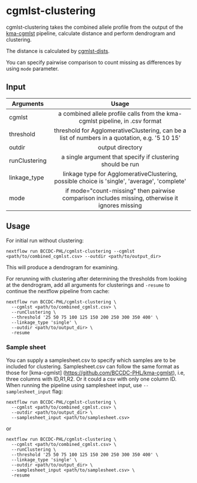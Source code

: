 # cgmlst-clustering

cgmlst-clustering takes the combined allele profile from the output of the [kma-cgmlst](https://github.com/BCCDC-PHL/kma-cgmlst) pipeline, calculate distance and perform dendrogram and clustering.


The distance is calculated by [cgmlst-dists](https://github.com/tseemann/cgmlst-dists).

You can specify pairwise comparison to count missing as differences by using ```mode``` parameter.

## Input
| Arguments      | Usage      | 
|----------------|:----------:|
|cgmlst  | a combined allele profile calls from the kma-cgmlst pipeline, in .csv format  |
|threshold   | threshold for AgglomerativeClustering, can be a list of numbers in a quotation, e.g. '5 10 15' |
|outdir      | output directory |
|runClustering| a single argument that specify if clustering should be run |
|linkage_type | linkage type for AgglomerativeClustering, possible choice is 'single', 'average', 'complete'|
|mode | if mode="count-missing" then pairwise comparison includes missing, otherwise it ignores missing |


## Usage

For initial run without clustering:
```
nextflow run BCCDC-PHL/cgmlst-clustering --cgmlst <path/to/combined_cgmlst.csv> --outdir <path/to/output_dir>
```

This will produce a dendrogram for examining.

For rerunning with clustering after determining the thresholds from looking at the dendrogram, add all arguments for clusterings and `-resume` to continue the nextflow pipeline from cache:

```
nextflow run BCCDC-PHL/cgmlst-clustering \
  --cgmlst <path/to/combined_cgmlst.csv> \
  --runClustering \
  --threshold '25 50 75 100 125 150 200 250 300 350 400' \
  --linkage_type 'single' \
  --outdir <path/to/output_dir> \ 
  -resume
```

### Sample sheet
You can supply a samplesheet.csv to specify which samples are to be included for clustering. Samplesheet.csv can follow the same format as those for [kma-cgmlst] (https://github.com/BCCDC-PHL/kma-cgmlst), i.e, three columns with ID,R1,R2. Or it could a csv with only one column ID. When running the pipeline using samplesheet input, use `--samplesheet_input` flag:


```
nextflow run BCCDC-PHL/cgmlst-clustering \
  --cgmlst <path/to/combined_cgmlst.csv> \
  --outdir <path/to/output_dir> \
  --samplesheet_input <path/to/samplesheet.csv>
```

or 

```
nextflow run BCCDC-PHL/cgmlst-clustering \
  --cgmlst <path/to/combined_cgmlst.csv> \
  --runClustering \
  --threshold '25 50 75 100 125 150 200 250 300 350 400' \
  --linkage_type 'single' \
  --outdir <path/to/output_dir> \ 
  --samplesheet_input <path/to/samplesheet.csv> \
  -resume
```